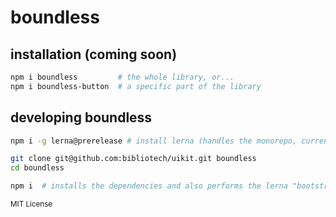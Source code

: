 # boundless

## installation (coming soon)

```bash
npm i boundless         # the whole library, or...
npm i boundless-button  # a specific part of the library
```

## developing boundless

```bash
npm i -g lerna@prerelease # install lerna (handles the monorepo, currently in beta for the 2.x branch)

git clone git@github.com:bibliotech/uikit.git boundless
cd boundless

npm i  # installs the dependencies and also performs the lerna "bootstrap" to get everything symlinked
```

<sub>MIT License</sub>
